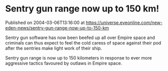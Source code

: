 # Sentry gun range now up to 150 km!
Published on 2004-03-06T13:16:00 at https://universe.eveonline.com/new-eden-news/sentry-gun-range-now-up-to-150-km

Sentry gun software has now been beefed up all over Empire space and criminals can thus expect to feel the cold caress of space against their pod after the sentries make light work of their ship.   
  
Sentry gun range is now up to 150 kilometers in response to ever more aggressive tactics favoured by outlaws in Empire space.
